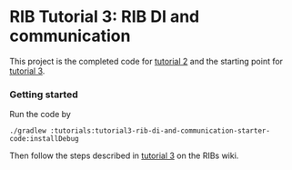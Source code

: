 # RIB Tutorial 3: RIB DI and communication

This project is the completed code for [tutorial 2](https://github.com/uber/RIBs/wiki/Android-Tutorial-2) and the starting point for [tutorial 3](https://github.com/uber/RIBs/wiki/Android-Tutorial-3).

### Getting started
Run the code by

```
./gradlew :tutorials:tutorial3-rib-di-and-communication-starter-code:installDebug
```

Then follow the steps described in [tutorial 3](https://github.com/uber/RIBs/wiki/Android-Tutorial-3) on the RIBs wiki.
